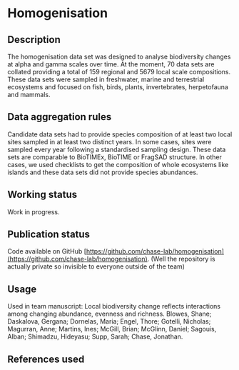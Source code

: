 # Homogenisation

## Description
The homogenisation data set was designed to analyse biodiversity changes at alpha and gamma scales over time.
At the moment, 70 data sets are collated providing a total of 159 regional and 5679 local scale compositions. These data sets were sampled in freshwater, marine and terrestrial ecosystems and focused on fish, birds, plants, invertebrates, herpetofauna and mammals.


## Data aggregation rules
Candidate data sets had to provide species composition of at least two local sites sampled in at least two distinct years. In some cases, sites were sampled every year following a standardised sampling design. These data sets are comparable to BioTIMEx, BioTIME or FragSAD structure. In other cases, we used checklists to get the composition of whole ecosystems like islands and these data sets did not provide species abundances.

## Working status
Work in progress.

## Publication status
Code available on GitHub [https://github.com/chase-lab/homogenisation](https://github.com/chase-lab/homogenisation). (Well the repository is actually private so invisible to everyone outside of the team)

## Usage
Used in team manuscript: Local biodiversity change reflects interactions among
changing abundance, evenness and richness. Blowes, Shane; Daskalova, Gergana;
Dornelas, Maria; Engel, Thore; Gotelli, Nicholas; Magurran, Anne; Martins, Ines;
McGill, Brian; McGlinn, Daniel; Sagouis, Alban; Shimadzu, Hideyasu; Supp, Sarah;
Chase, Jonathan.

## References used

